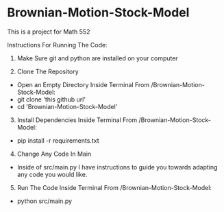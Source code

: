 # Brownian-Motion-Stock-Model

This is a project for Math 552

Instructions For Running The Code:

1. Make Sure git and python are installed on your computer

2. Clone The Repository
  - Open an Empty Directory
  Inside Terminal From /Brownian-Motion-Stock-Model:
  - git clone 'this github url'
  - cd 'Brownian-Motion-Stock-Model'

3.  Install Dependencies
  Inside Terminal From /Brownian-Motion-Stock-Model:
  - pip install -r requirements.txt

4. Change Any Code In Main
  - Inside of src/main.py I have instructions to guide you towards adapting any code you would like.

5. Run The Code
  Inside Terminal From /Brownian-Motion-Stock-Model:
  - python src/main.py
